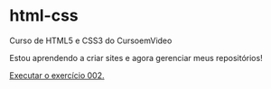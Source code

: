 # html-css
 Curso de HTML5 e CSS3 do CursoemVideo

Estou aprendendo a criar sites e agora gerenciar meus repositórios!

<a href="https://felipemb11.github.io/html-css/exercicios/ex002/index.html"> Executar o exercício 002.</a>